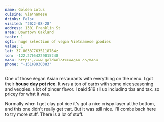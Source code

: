 ```yaml
---
name: Golden Lotus
cuisine: Vietnamese
drinks: False
visited: "2022-08-28"
address: 1301 Franklin St
area: Downtown Oakland
taste: 1
sgfi: huge selection of vegan Vietnamese goodies
value: 1
lat: 37.803377635118764z
lon: -122.27054229015248
menu: https://www.goldenlotusvegan.co/menu
phone: "+15108930383"
---
```


One of those Vegan Asian restaurants with everything on the menu. I got their **house clay pot rice**. It was a ton of carbs with some nice seasoning and veggies, a lot of ginger flavor. I paid $19 all up including tips and tax, so pricey for what it was.

Normally when I get clay pot rice it's got a nice crispy layer at the bottom, and this one didn't really get that. But it was still nice. I'll combe back here to try more stuff. There is a lot of stuff.
